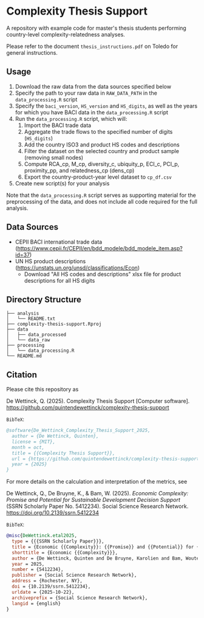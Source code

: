 # Complexity Thesis Support

A repository with example code for master's thesis students performing country-level complexity-relatedness analyses.

Please refer to the document `thesis_instructions.pdf` on Toledo for general instructions.

## Usage

1. Download the raw data from the data sources specified below
2. Specify the path to your raw data in `RAW_DATA_PATH` in the `data_processing.R` script
3. Specify the `baci_version`, `HS_version` and `HS_digits`, as well as the years for which you have BACI data in the `data_processing.R` script
4. Run the `data_processing.R` script, which will: 
    1. Import the BACI trade data
    2. Aggregate the trade flows to the specified number of digits (`HS_digits`)
    3. Add the country ISO3 and product HS codes and descriptions
    4. Filter the dataset on the selected country and product sample (removing small nodes)
    5. Compute RCA_cp, M_cp, diversity_c, ubiquity_p, ECI_c, PCI_p, proximity_pp, and relatedness_cp (dens_cp)
    6. Export the country-product-year level dataset to `cp_df.csv`
5. Create new script(s) for your analysis
    
Note that the `data_processing.R` script serves as supporting material for the preprocessing of the data, and does not include all code required for the full analysis. 

## Data Sources

- CEPII BACI international trade data (https://www.cepii.fr/CEPII/en/bdd_modele/bdd_modele_item.asp?id=37)
- UN HS product descriptions (https://unstats.un.org/unsd/classifications/Econ)
  - Download "All HS codes and descriptions" xlsx file for product descriptions for all HS digits

## Directory Structure

``` text
├── analysis
│   └── README.txt
├── complexity-thesis-support.Rproj
├── data
│   ├── data_processed
│   └── data_raw
├── processing
│   └── data_processing.R
└── README.md
```

## Citation

Please cite this repository as 

De Wettinck, Q. (2025). Complexity Thesis Support [Computer software]. https://github.com/quintendewettinck/complexity-thesis-support

`BibTeX`:
```bibtex
@software{De_Wettinck_Complexity_Thesis_Support_2025,
  author = {De Wettinck, Quinten},
  license = {MIT},
  month = oct,
  title = {{Complexity Thesis Support}},
  url = {https://github.com/quintendewettinck/complexity-thesis-support},
  year = {2025}
}
```

For more details on the calculation and interpretation of the metrics, see

De Wettinck, Q., De Bruyne, K., & Bam, W. (2025). *Economic Complexity: Promise and Potential for Sustainable Development Decision Support* (SSRN Scholarly Paper No. 5412234). Social Science Research Network. https://doi.org/10.2139/ssrn.5412234

`BibTeX`:
```bibtex
@misc{DeWettinck.etal2025,
  type = {{{SSRN Scholarly Paper}}},
  title = {Economic {{Complexity}}: {{Promise}} and {{Potential}} for {{Sustainable Development Decision Support}}},
  shorttitle = {Economic {{Complexity}}},
  author = {De Wettinck, Quinten and De Bruyne, Karolien and Bam, Wouter},
  year = 2025,
  number = {5412234},
  publisher = {Social Science Research Network},
  address = {Rochester, NY},
  doi = {10.2139/ssrn.5412234},
  urldate = {2025-10-22},
  archiveprefix = {Social Science Research Network},
  langid = {english}
}
```